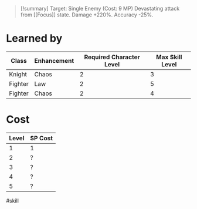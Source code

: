 >[!summary]
>Target: Single Enemy (Cost: 9 MP)
>Devastating attack from [[Focus]] state.
>Damage +220%.
>Accuracy -25%.
# Learned by
| Class   | Enhancement | Required Character Level | Max Skill Level |
| ------- | ----------- | ---------- | --------- |
| Knight  | Chaos       | 2          | 3         |
| Fighter | Law         | 2          | 5         |
| Fighter | Chaos       | 2          | 4         |
# Cost
| Level | SP Cost |
| ----- | ------- |
| 1     | 1       |
| 2     | ?       |
| 3     | ?       |
| 4     | ?       |
| 5     | ?       | 

#skill 